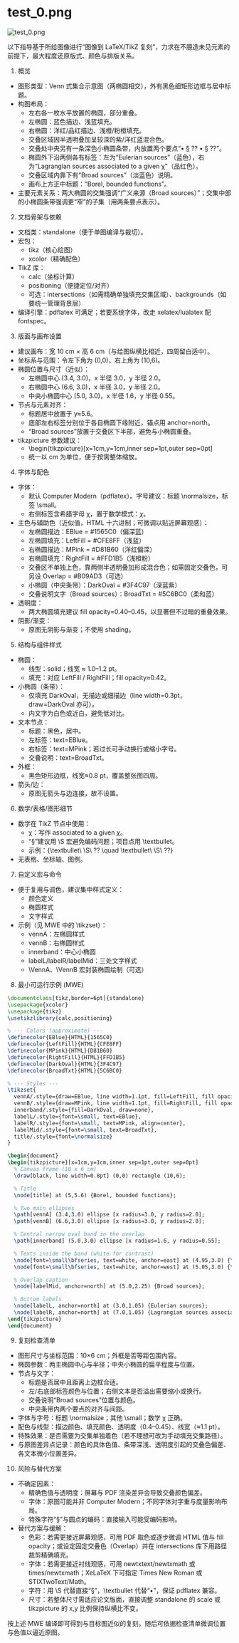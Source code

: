 # test_0.png

![test_0.png](../../../eval_dataset/images/test_0.png)

以下指导基于所给图像进行“图像到 LaTeX/TikZ 复刻”，力求在不臆造未见元素的前提下，最大程度还原版式、颜色与排版关系。

1) 概览
- 图形类型：Venn 式集合示意图（两椭圆相交），外有黑色细矩形边框与居中标题。
- 构图布局：
  - 左右各一枚水平放置的椭圆，部分重叠。
  - 左椭圆：蓝色描边、浅蓝填充。
  - 右椭圆：洋红/品红描边、浅橙/粉橙填充。
  - 交叠区域因半透明叠加呈较深的紫/洋红蓝混合色。
  - 交叠处中央另有一条深色小椭圆条带，内放置两个要点“• § ??  • § ??”。
  - 椭圆外下沿两侧各有标签：左为“Eulerian sources”（蓝色），右为“Lagrangian sources associated to a given χ”（品红色）。
  - 交叠区域内靠下有“Broad sources”（淡蓝色）说明。
  - 画布上方正中标题：“Borel, bounded functions”。
- 主要元素关系：两大椭圆的交集强调“广义来源（Broad sources）”；交集中部的小椭圆条带强调更“窄”的子集（用两条要点表示）。

2) 文档骨架与依赖
- 文档类：standalone（便于单图编译与裁切）。
- 宏包：
  - tikz（核心绘图）
  - xcolor（精确配色）
- TikZ 库：
  - calc（坐标计算）
  - positioning（便捷定位/对齐）
  - 可选：intersections（如需精确单独填充交集区域）、backgrounds（如要统一管理背景层）
- 编译引擎：pdflatex 可满足；若要系统字体，改走 xelatex/lualatex 配 fontspec。

3) 版面与画布设置
- 建议画布：宽 10 cm × 高 6 cm（与给图纵横比相近，四周留白适中）。
- 坐标系与范围：令左下角为 (0,0)，右上角为 (10,6)。
- 椭圆位置与尺寸（近似）：
  - 左椭圆中心 (3.4, 3.0)，x 半径 3.0，y 半径 2.0。
  - 右椭圆中心 (6.6, 3.0)，x 半径 3.0，y 半径 2.0。
  - 中央小椭圆中心 (5.0, 3.0)，x 半径 1.6，y 半径 0.55。
- 节点与元素对齐：
  - 标题居中放置于 y≈5.6。
  - 底部左右标签分别位于各自椭圆下缘附近，锚点用 anchor=north。
  - “Broad sources”放置于交叠区下半部，避免与小椭圆重叠。
- tikzpicture 参数建议：
  - \begin{tikzpicture}[x=1cm,y=1cm,inner sep=1pt,outer sep=0pt]
  - 统一以 cm 为单位，便于按需整体缩放。

4) 字体与配色
- 字体：
  - 默认 Computer Modern（pdflatex）。字号建议：标题 \normalsize，标签 \small。
  - 右侧标签含希腊字母 χ，置于数学模式：$\chi$。
- 主色与辅助色（近似值，HTML 十六进制；可微调以贴近屏幕观感）：
  - 左椭圆描边：EBlue = #1565C0（偏深蓝）
  - 左椭圆填充：LeftFill = #CFE8FF（浅蓝）
  - 右椭圆描边：MPink = #D81B60（洋红偏深）
  - 右椭圆填充：RightFill = #FFD1B5（浅橙粉）
  - 交叠区不单独上色，靠两侧半透明叠加形成混合色；如需固定交叠色，可另设 Overlap = #B09AD3（可选）
  - 小椭圆（中央条带）：DarkOval = #3F4C97（深蓝紫）
  - 交叠说明文字（Broad sources）：BroadTxt = #5C6BC0（柔和蓝）
- 透明度：
  - 两大椭圆填充建议 fill opacity=0.40–0.45，以显著但不过暗的重叠效果。
- 阴影/渐变：
  - 原图无阴影与渐变；不使用 shading。

5) 结构与组件样式
- 椭圆：
  - 线型：solid；线宽 ≈ 1.0–1.2 pt。
  - 填充：对应 LeftFill / RightFill；fill opacity≈0.42。
- 小椭圆（条带）：
  - 仅填充 DarkOval，无描边或细描边（line width=0.3pt，draw=DarkOval 亦可）。
  - 内文字为白色或近白，避免低对比。
- 文本节点：
  - 标题：黑色，居中。
  - 左标签：text=EBlue。
  - 右标签：text=MPink；若过长可手动换行或缩小字号。
  - 交叠说明：text=BroadTxt。
- 外框：
  - 黑色矩形边框，线宽≈0.8 pt，覆盖整张图四周。
- 箭头/边：
  - 原图无箭头与边连接，故不设置。

6) 数学/表格/图形细节
- 数学在 TikZ 节点中使用：
  - χ：写作 associated to a given $\chi$。
  - “§”建议用 \S 宏避免编码问题；项目点用 \textbullet。
  - 示例：{\textbullet\ \S\ ?? \quad \textbullet\ \S\ ??}
- 无表格、坐标轴、图例。

7) 自定义宏与命令
- 便于复用与调色，建议集中样式定义：
  - 颜色定义
  - 椭圆样式
  - 文字样式
- 示例（见 MWE 中的 \tikzset）：
  - vennA：左椭圆样式
  - vennB：右椭圆样式
  - innerband：中心小椭圆
  - labelL/labelR/labelMid：三处文字样式
  - \VennA、\VennB 宏封装椭圆绘制（可选）

8) 最小可运行示例 (MWE)
```latex
\documentclass[tikz,border=6pt]{standalone}
\usepackage{xcolor}
\usepackage{tikz}
\usetikzlibrary{calc,positioning}

% --- Colors (approximate) ---
\definecolor{EBlue}{HTML}{1565C0}
\definecolor{LeftFill}{HTML}{CFE8FF}
\definecolor{MPink}{HTML}{D81B60}
\definecolor{RightFill}{HTML}{FFD1B5}
\definecolor{DarkOval}{HTML}{3F4C97}
\definecolor{BroadTxt}{HTML}{5C6BC0}

% --- Styles ---
\tikzset{
  vennA/.style={draw=EBlue, line width=1.1pt, fill=LeftFill, fill opacity=0.42},
  vennB/.style={draw=MPink, line width=1.1pt, fill=RightFill, fill opacity=0.42},
  innerband/.style={fill=DarkOval, draw=none},
  labelL/.style={font=\small, text=EBlue},
  labelR/.style={font=\small, text=MPink, align=center},
  labelMid/.style={font=\small, text=BroadTxt},
  title/.style={font=\normalsize}
}

\begin{document}
\begin{tikzpicture}[x=1cm,y=1cm,inner sep=1pt,outer sep=0pt]
  % Canvas frame (10 x 6 cm)
  \draw[black, line width=0.8pt] (0,0) rectangle (10,6);

  % Title
  \node[title] at (5,5.6) {Borel, bounded functions};

  % Two main ellipses
  \path[vennA] (3.4,3.0) ellipse [x radius=3.0, y radius=2.0];
  \path[vennB] (6.6,3.0) ellipse [x radius=3.0, y radius=2.0];

  % Central narrow oval band in the overlap
  \path[innerband] (5.0,3.0) ellipse [x radius=1.6, y radius=0.55];

  % Texts inside the band (white for contrast)
  \node[font=\small\bfseries, text=white, anchor=east] at (4.95,3.0) {\textbullet\ \S\ ??};
  \node[font=\small\bfseries, text=white, anchor=west] at (5.05,3.0) {\textbullet\ \S\ ??};

  % Overlap caption
  \node[labelMid, anchor=north] at (5.0,2.25) {Broad sources};

  % Bottom labels
  \node[labelL, anchor=north] at (3.0,1.05) {Eulerian sources};
  \node[labelR, anchor=north] at (7.0,1.05) {Lagrangian sources associated to a given $\chi$};
\end{tikzpicture}
\end{document}
```

9) 复刻检查清单
- 图形尺寸与坐标范围：10×6 cm；外框是否等距包围内容。
- 椭圆参数：两主椭圆中心与半径；中央小椭圆的扁平程度与位置。
- 节点与文字：
  - 标题是否居中且距离上边框合适。
  - 左/右底部标签颜色与位置；右侧文本是否溢出需要缩小或换行。
  - 交叠说明“Broad sources”位置与颜色。
  - 中央条带内两个要点的对齐与间距。
- 字体与字号：标题 \normalsize；其他 \small；数学 χ 正确。
- 配色与线型：描边颜色、填充颜色、透明度（0.4–0.45）、线宽（≈1.1 pt）。
- 特殊效果：是否需要为交集单独着色（若不理想可改为手动填充交集路径）。
- 与原图差异点记录：颜色的具体色值、条带深浅、透明度引起的交叠色偏差、各文本微小位置差异。

10) 风险与替代方案
- 不确定因素：
  - 精确色值与透明度：屏幕与 PDF 渲染差异会导致交叠颜色偏差。
  - 字体：原图可能并非 Computer Modern；不同字体对字重与度量影响布局。
  - 特殊字符“§”与圆点的编码：直接输入可能受编码影响。
- 替代方案与缓解：
  - 色彩：若需更接近屏幕观感，可用 PDF 取色或逐步微调 HTML 值与 fill opacity；或设定固定交叠色（Overlap）并在 intersections 库下用路径裁剪精确填充。
  - 字体：若需更接近衬线观感，可用 newtxtext/newtxmath 或 times/newtxmath；XeLaTeX 下可指定 Times New Roman 或 STIXTwoText/Math。
  - 字符：用 \S 代替直接“§”，\textbullet 代替“•”，保证 pdflatex 兼容。
  - 尺寸：若整体尺寸需适应论文版面，直接调整 standalone 的 scale 或 tikzpicture 的 x,y 比例保持纵横比不变。

按上述 MWE 编译即可得到与目标图近似的复刻，随后可依据检查清单微调位置与色值以逼近原图。
